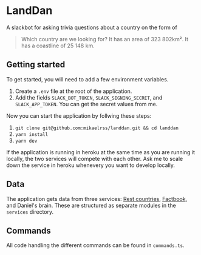# LandDan

A slackbot for asking trivia questions about a country on the form of

> Which country are we looking for?
> It has an area of 323 802km².
> It has a coastline of 25 148 km.


## Getting started

To get started, you will need to add a few environment variables.

1. Create a `.env` file at the root of the application.
2. Add the fields `SLACK_BOT_TOKEN`, `SLACK_SIGNING_SECRET`, and `SLACK_APP_TOKEN`. You can get the secret values from me.

Now you can start the application by follwing these steps:

1. `git clone git@github.com:mikaelrss/landdan.git && cd landdan`
2. `yarn install`
3. `yarn dev`

If the application is running in heroku at the same time as you are running it locally, the two services will compete with each other. Ask me to scale down the service in heroku whenevery you want to develop locally.

## Data

The application gets data from three services: [Rest countries](https://restcountries.com/), [Factbook](https://github.com/factbook/factbook.json), and Daniel's brain.
These are structured as separate modules in the `services` directory.

## Commands

All code handling the different commands can be found in `commands.ts`. 
